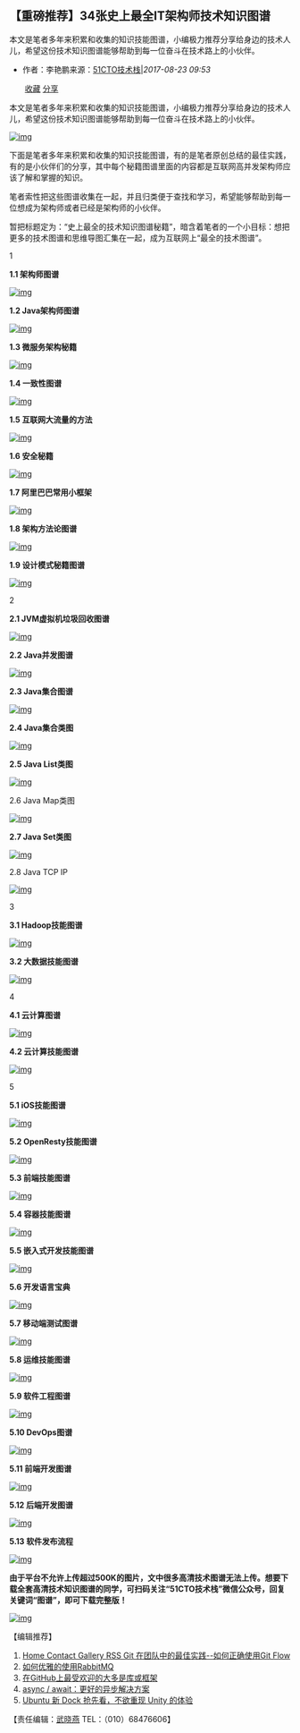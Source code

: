 ## 【重磅推荐】34张史上最全IT架构师技术知识图谱

本文是笔者多年来积累和收集的知识技能图谱，小编极力推荐分享给身边的技术人儿，希望这份技术知识图谱能够帮助到每一位奋斗在技术路上的小伙伴。

- 作者：李艳鹏来源：[51CTO技术栈](https://mp.weixin.qq.com/s/w44cOFKPpNacY5Pihu8s3A)|*2017-08-23 09:53*

  ​                 	                 		[ 收藏](javascript:favorBox('open');)                 	 					 						[  分享](javascript:;) 					                 

本文是笔者多年来积累和收集的知识技能图谱，小编极力推荐分享给身边的技术人儿，希望这份技术知识图谱能够帮助到每一位奋斗在技术路上的小伙伴。

[![img](https://s5.51cto.com/wyfs02/M02/00/BD/wKiom1mc4G3hTm1dAACc83693gw105.jpg-wh_651x-s_1011275443.jpg)](https://s5.51cto.com/wyfs02/M02/00/BD/wKiom1mc4G3hTm1dAACc83693gw105.jpg-wh_651x-s_1011275443.jpg)

下面是笔者多年来积累和收集的知识技能图谱，有的是笔者原创总结的最佳实践，有的是小伙伴们的分享，其中每个秘籍图谱里面的内容都是互联网高并发架构师应该了解和掌握的知识。

笔者索性把这些图谱收集在一起，并且归类便于查找和学习，希望能够帮助到每一位想成为架构师或者已经是架构师的小伙伴。

暂把标题定为：“史上最全的技术知识图谱秘籍”，暗含着笔者的一个小目标：想把更多的技术图谱和思维导图汇集在一起，成为互联网上“最全的技术图谱”。

1

**1.1 架构师图谱**

[![img](https://s3.51cto.com/wyfs02/M02/9F/6D/wKioL1mc4G6B6eQ7AADliSBYPY8780.jpg)](https://s3.51cto.com/wyfs02/M02/9F/6D/wKioL1mc4G6B6eQ7AADliSBYPY8780.jpg)

**1.2 Java架构师图谱**

[![img](https://s1.51cto.com/wyfs02/M00/9F/75/wKioL1mdJvWRlWXvAAJWk8zF6Tc365.jpg-wh_600x-s_4195795631.jpg)](https://s1.51cto.com/wyfs02/M00/9F/75/wKioL1mdJvWRlWXvAAJWk8zF6Tc365.jpg-wh_600x-s_4195795631.jpg)

**1.3 微服务架构秘籍**

[![img](https://s5.51cto.com/wyfs02/M01/00/BD/wKiom1mc4JGSHAy4AADq8Xdy3iI134.jpg)](https://s5.51cto.com/wyfs02/M01/00/BD/wKiom1mc4JGSHAy4AADq8Xdy3iI134.jpg)

**1.4 一致性图谱**

[![img](https://s5.51cto.com/wyfs02/M00/9F/75/wKioL1mdKBrDaJVuAABxX3QQj-c134.jpg-wh_600x-s_481700820.jpg)](https://s5.51cto.com/wyfs02/M00/9F/75/wKioL1mdKBrDaJVuAABxX3QQj-c134.jpg-wh_600x-s_481700820.jpg)

**1.5 互联网大流量的方法**

[![img](https://s4.51cto.com/wyfs02/M01/9F/75/wKioL1mdKCeghoAbAACptf7VfMM112.jpg-wh_600x-s_2017283246.jpg)](https://s4.51cto.com/wyfs02/M01/9F/75/wKioL1mdKCeghoAbAACptf7VfMM112.jpg-wh_600x-s_2017283246.jpg)

**1.6 安全秘籍**

[![img](https://s2.51cto.com/wyfs02/M02/00/BD/wKiom1mc4LOxZGtBAAEIIdIIjW8161.jpg)](https://s2.51cto.com/wyfs02/M02/00/BD/wKiom1mc4LOxZGtBAAEIIdIIjW8161.jpg)

**1.7 阿里巴巴常用小框架**

[![img](https://s2.51cto.com/wyfs02/M02/00/C5/wKiom1mdKEGCZb99AABFeYZJRlo049.jpg-wh_600x-s_4181346809.jpg)](https://s2.51cto.com/wyfs02/M02/00/C5/wKiom1mdKEGCZb99AABFeYZJRlo049.jpg-wh_600x-s_4181346809.jpg)

**1.8 架构方法论图谱**

[![img](https://s2.51cto.com/wyfs02/M01/9F/75/wKioL1mdKEjh3TbpAAC1ykDmrKc980.jpg-wh_600x-s_2815949296.jpg)](https://s2.51cto.com/wyfs02/M01/9F/75/wKioL1mdKEjh3TbpAAC1ykDmrKc980.jpg-wh_600x-s_2815949296.jpg)

**1.9 设计模式秘籍图谱**

[![img](https://s2.51cto.com/wyfs02/M02/00/C5/wKiom1mdKGLRcJXuAAGZl4jrCWU043.jpg-wh_600x-s_3685418949.jpg)](https://s2.51cto.com/wyfs02/M02/00/C5/wKiom1mdKGLRcJXuAAGZl4jrCWU043.jpg-wh_600x-s_3685418949.jpg)

2

**2.1 JVM虚拟机垃圾回收图谱**

[![img](https://s1.51cto.com/wyfs02/M00/9F/75/wKioL1mdKHSAm1VNAASxvTGuTZo917.png-wh_600x-s_159790959.png)](https://s1.51cto.com/wyfs02/M00/9F/75/wKioL1mdKHSAm1VNAASxvTGuTZo917.png-wh_600x-s_159790959.png)

**2.2 Java并发图谱**

[![img](https://s1.51cto.com/wyfs02/M02/9F/75/wKioL1mdKI3xRnETAALbntbNWwU324.jpg-wh_600x-s_912062057.jpg)](https://s1.51cto.com/wyfs02/M02/9F/75/wKioL1mdKI3xRnETAALbntbNWwU324.jpg-wh_600x-s_912062057.jpg)

**2.3 Java集合图谱**

[![img](https://s2.51cto.com/wyfs02/M00/9F/75/wKioL1mdKKHAT_qSAAFxVpAz7sM390.jpg-wh_600x-s_211947158.jpg)](https://s2.51cto.com/wyfs02/M00/9F/75/wKioL1mdKKHAT_qSAAFxVpAz7sM390.jpg-wh_600x-s_211947158.jpg)

**2.4 Java集合类图**

[![img](https://s1.51cto.com/wyfs02/M01/9F/75/wKioL1mdKLHT0efVAAI3M6TG-Uo844.jpg-wh_600x-s_295405654.jpg)](https://s1.51cto.com/wyfs02/M01/9F/75/wKioL1mdKLHT0efVAAI3M6TG-Uo844.jpg-wh_600x-s_295405654.jpg)

**2.5 Java List类图**

[![img](https://s5.51cto.com/wyfs02/M02/00/C5/wKiom1mdKMmgUGH_AAHblozhM74627.jpg-wh_600x-s_322383832.jpg)](https://s5.51cto.com/wyfs02/M02/00/C5/wKiom1mdKMmgUGH_AAHblozhM74627.jpg-wh_600x-s_322383832.jpg)

2.6 Java Map类图

[![img](https://s5.51cto.com/wyfs02/M00/00/C5/wKiom1mdKNqgmhcUAAHDaw1dz6w669.jpg-wh_600x-s_2055677860.jpg)](https://s5.51cto.com/wyfs02/M00/00/C5/wKiom1mdKNqgmhcUAAHDaw1dz6w669.jpg-wh_600x-s_2055677860.jpg)

**2.7 Java Set类图**

[![img](https://s3.51cto.com/wyfs02/M02/00/C5/wKiom1mdKO-zXvJJAAHKnqtmBCM357.jpg-wh_600x-s_387433012.jpg)](https://s3.51cto.com/wyfs02/M02/00/C5/wKiom1mdKO-zXvJJAAHKnqtmBCM357.jpg-wh_600x-s_387433012.jpg)

2.8 Java TCP IP

[![img](https://s4.51cto.com/wyfs02/M02/00/BD/wKiom1mc4V2AmmVMAAFzQOLRgz8238.jpg)](https://s4.51cto.com/wyfs02/M02/00/BD/wKiom1mc4V2AmmVMAAFzQOLRgz8238.jpg)

3

**3.1 Hadoop技能图谱**

[![img](https://s4.51cto.com/wyfs02/M00/00/BD/wKiom1mc4Wvw-UHSAAD2xFn3jQE128.jpg)](https://s4.51cto.com/wyfs02/M00/00/BD/wKiom1mc4Wvw-UHSAAD2xFn3jQE128.jpg)

**3.2 大数据技能图谱**

[![img](https://s3.51cto.com/wyfs02/M01/00/BD/wKiom1mc4XbhGdyYAADQ7lezsFI518.jpg)](https://s3.51cto.com/wyfs02/M01/00/BD/wKiom1mc4XbhGdyYAADQ7lezsFI518.jpg)

4

**4.1 云计算图谱**

[![img](https://s5.51cto.com/wyfs02/M00/9F/6D/wKioL1mc4YeiawPdAACb64vQmSc892.jpg)](https://s5.51cto.com/wyfs02/M00/9F/6D/wKioL1mc4YeiawPdAACb64vQmSc892.jpg)

**4.2 云计算技能图谱**

[![img](https://s1.51cto.com/wyfs02/M02/9F/6D/wKioL1mc4ZGQZH-kAADeKHKTVQk531.jpg)](https://s1.51cto.com/wyfs02/M02/9F/6D/wKioL1mc4ZGQZH-kAADeKHKTVQk531.jpg)

5

**5.1 iOS技能图谱**

[![img](https://s1.51cto.com/wyfs02/M00/9F/6D/wKioL1mc4ZuANrQPAADAbBHPZ_I462.jpg)](https://s1.51cto.com/wyfs02/M00/9F/6D/wKioL1mc4ZuANrQPAADAbBHPZ_I462.jpg)

**5.2 OpenResty技能图谱**

[![img](https://s5.51cto.com/wyfs02/M01/9F/6D/wKioL1mc4aaRHHkCAAC5mIiA5Tw979.jpg)](https://s5.51cto.com/wyfs02/M01/9F/6D/wKioL1mc4aaRHHkCAAC5mIiA5Tw979.jpg)

**5.3 前端技能图谱**

[![img](https://s3.51cto.com/wyfs02/M00/00/BD/wKiom1mc4bmC9Mw9AADbNmY5BiU650.jpg)](https://s3.51cto.com/wyfs02/M00/00/BD/wKiom1mc4bmC9Mw9AADbNmY5BiU650.jpg)

**5.4 容器技能图谱**

[![img](https://s4.51cto.com/wyfs02/M01/00/BD/wKiom1mc4c-w0xyqAADA2TO9Ui8240.jpg)](https://s4.51cto.com/wyfs02/M01/00/BD/wKiom1mc4c-w0xyqAADA2TO9Ui8240.jpg)

**5.5 嵌入式开发技能图谱**

[![img](https://s1.51cto.com/wyfs02/M01/00/BD/wKiom1mc4dmyLV7jAADvXyq5W3o765.jpg)](https://s1.51cto.com/wyfs02/M01/00/BD/wKiom1mc4dmyLV7jAADvXyq5W3o765.jpg)

**5.6 开发语言宝典**

[![img](https://s2.51cto.com/wyfs02/M01/9F/6D/wKioL1mc4drhlbSoAADV1XyqFcw622.jpg)](https://s2.51cto.com/wyfs02/M01/9F/6D/wKioL1mc4drhlbSoAADV1XyqFcw622.jpg)

**5.7 移动端测试图谱**

[![img](https://s2.51cto.com/wyfs02/M02/00/BD/wKiom1mc4e7CtzJmAADTMSy76I8798.jpg)](https://s2.51cto.com/wyfs02/M02/00/BD/wKiom1mc4e7CtzJmAADTMSy76I8798.jpg)

**5.8 运维技能图谱**

[![img](https://s5.51cto.com/wyfs02/M02/9F/6D/wKioL1mc4fDjTYjpAADQ6pJxAhM497.jpg)](https://s5.51cto.com/wyfs02/M02/9F/6D/wKioL1mc4fDjTYjpAADQ6pJxAhM497.jpg)

**5.9 软件工程图谱**

[![img](https://s5.51cto.com/wyfs02/M02/00/C5/wKiom1mdJs-AaWysAAEOAknZrQ890.jpeg)](https://s5.51cto.com/wyfs02/M02/00/C5/wKiom1mdJs-AaWysAAEOAknZrQ890.jpeg)

**5.10 DevOps图谱**

[![img](https://s1.51cto.com/wyfs02/M00/9F/75/wKioL1mdJrWB449jAAE9YbYgneQ948.jpg)](https://s1.51cto.com/wyfs02/M00/9F/75/wKioL1mdJrWB449jAAE9YbYgneQ948.jpg)

**5.11 前端开发图谱**

[![img](https://s4.51cto.com/wyfs02/M02/9F/75/wKioL1mdJqDCr-HMAADXabiwEpY167.jpg)](https://s4.51cto.com/wyfs02/M02/9F/75/wKioL1mdJqDCr-HMAADXabiwEpY167.jpg)

**5.12 后端开发图谱**

[![img](https://s4.51cto.com/wyfs02/M00/00/C5/wKiom1mdJpSQWI7GAAFDS8SJmRo221.jpg)](https://s4.51cto.com/wyfs02/M00/00/C5/wKiom1mdJpSQWI7GAAFDS8SJmRo221.jpg)

**5.13 软件发布流程**

[![img](https://s3.51cto.com/wyfs02/M01/9F/75/wKioL1mdJmfz6l38AAKm6sE7v2072.jpeg-wh_600x-s_4142812718.jpeg)](https://s3.51cto.com/wyfs02/M01/9F/75/wKioL1mdJmfz6l38AAKm6sE7v2072.jpeg-wh_600x-s_4142812718.jpeg)

**由于平台不允许上传超过500K的图片，文中很多高清技术图谱无法上传。想要下载全套高清技术知识图谱的同学，可扫码关注“51CTO技术栈”微信公众号，回复关键词“图谱”，即可****下载****完整版！**

[![img](https://s2.51cto.com/wyfs02/M00/00/C0/wKiom1mc8yqCAsg1AACSsaar_g4971.jpg)](https://s2.51cto.com/wyfs02/M00/00/C0/wKiom1mc8yqCAsg1AACSsaar_g4971.jpg)

【编辑推荐】

1. [Home Contact Gallery RSS Git 在团队中的最佳实践--如何正确使用Git Flow](http://mdsa.51cto.com/art/201707/545998.htm)
2. [如何优雅的使用RabbitMQ](http://mdsa.51cto.com/art/201707/546003.htm)
3. [在GitHub上最受欢迎的大多是库或框架](http://mdsa.51cto.com/art/201707/546350.htm)
4. [async / await：更好的异步解决方案](http://developer.51cto.com/art/201708/546939.htm)
5. [Ubuntu 新 Dock 抢先看，不欲重现 Unity 的体验](http://developer.51cto.com/art/201708/548343.htm)

【责任编辑：[武晓燕](mailto:sunsj@51cto.com) TEL：（010）68476606】
